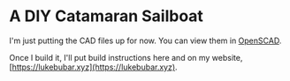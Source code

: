 # A DIY Catamaran Sailboat

I'm just putting the CAD files up for now. You can view them in [OpenSCAD](https://www.openscad.org/).

Once I build it, I'll put build instructions here and on my website, [https://lukebubar.xyz](https://lukebubar.xyz).
